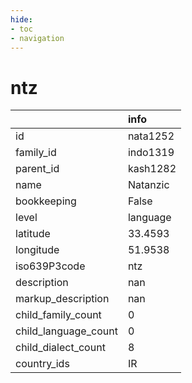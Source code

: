 ```yaml
---
hide:
- toc
- navigation
---
```

# ntz
|                      | info     |
|:---------------------|:---------|
| id                   | nata1252 |
| family_id            | indo1319 |
| parent_id            | kash1282 |
| name                 | Natanzic |
| bookkeeping          | False    |
| level                | language |
| latitude             | 33.4593  |
| longitude            | 51.9538  |
| iso639P3code         | ntz      |
| description          | nan      |
| markup_description   | nan      |
| child_family_count   | 0        |
| child_language_count | 0        |
| child_dialect_count  | 8        |
| country_ids          | IR       |
